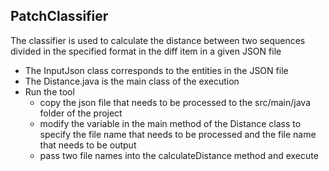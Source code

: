 ## PatchClassifier 
 
The classifier is used to calculate the distance between two sequences divided in the specified format in the diff item in a given JSON file

- The InputJson class corresponds to the entities in the JSON file
- The Distance.java is the main class of the execution
- Run the tool 
	- copy the json file that needs to be processed to the src/main/java folder of the project
	- modify the variable in the main method of the Distance class to specify the file name that needs to be processed and the file name that needs to be output
	- pass two file names into the calculateDistance method and execute
